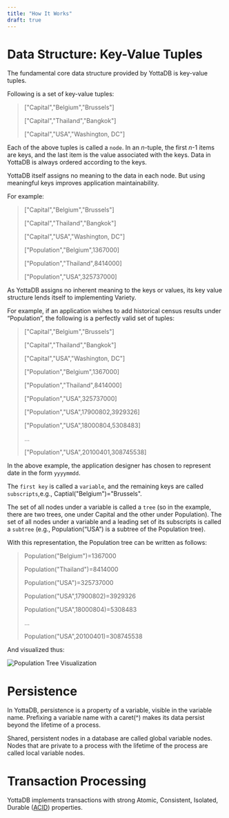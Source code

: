 ```yaml
---
title: "How It Works"
draft: true
---
```


# Data Structure: Key-Value Tuples

The fundamental core data structure provided by YottaDB is key-value tuples.

Following is a set of key-value tuples:

> ["Capital","Belgium","Brussels"]
>
> ["Capital","Thailand","Bangkok"]
>
> ["Capital","USA","Washington, DC"]

Each of the above tuples is called a `node`.
In an *n*-tuple, the first *n*-1 items are keys, and the last item is the value associated with the keys.
Data in YottaDB is always ordered according to the keys.

YottaDB itself assigns no meaning to the data in each node. But using meaningful keys improves application maintainability.

For example:

> ["Capital","Belgium","Brussels"]
>
> ["Capital","Thailand","Bangkok"]
>
> ["Capital","USA","Washington, DC"]
>
> ["Population","Belgium",1367000]
>
> ["Population","Thailand",8414000]
>
> ["Population","USA",325737000]

As YottaDB assigns no inherent meaning to the keys or values, its key value structure lends itself to implementing Variety.

For example, if an application wishes to add historical census results under “Population”, the following is a perfectly valid set of tuples:

> ["Capital","Belgium","Brussels"]
>
> ["Capital","Thailand","Bangkok"]
>
> ["Capital","USA","Washington, DC"]
>
> ["Population","Belgium",1367000]
>
> ["Population","Thailand",8414000]
>
> ["Population","USA",325737000]
>
> ["Population","USA",17900802,3929326]
>
> ["Population","USA",18000804,5308483]
>
> …
>
> ["Population","USA",20100401,308745538]

In the above example, the application designer has chosen to represent date in the form `yyyymmdd`.

The `first key` is called a `variable`, and the remaining keys are called `subscripts`,e.g., Captial("Belgium")="Brussels".

The set of all nodes under a variable is called a `tree` (so in the example, there are two trees, one under Capital and the other under Population).
The set of all nodes under a variable and a leading set of its subscripts is called a `subtree` (e.g., Population(“USA”) is a subtree of the Population tree).

With this representation, the Population tree can be written as follows:

> Population("Belgium")=1367000
>
> Population("Thailand")=8414000
>
> Population("USA")=325737000
>
> Population("USA",17900802)=3929326
>
> Population("USA",18000804)=5308483
>
> …
>
> Population("USA",20100401)=308745538

And visualized thus:

![Population Tree Visualization](/stands/yottadb/population-tree-viz.png)

# Persistence

In YottaDB, persistence is a property of a variable, visible in the variable name. Prefixing a variable name with a caret(^) makes its data persist beyond the lifetime of a process.

Shared, persistent nodes in a database are called global variable nodes. Nodes that are private to a process with the lifetime of the process are called local variable nodes.

# Transaction Processing

YottaDB implements transactions with strong Atomic, Consistent, Isolated, Durable ([ACID](https://en.wikipedia.org/wiki/ACID)) properties.